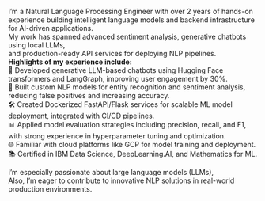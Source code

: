 I’m a Natural Language Processing Engineer with over 2 years of hands-on experience building intelligent language models and backend infrastructure for AI-driven applications.  
My work has spanned advanced sentiment analysis, generative chatbots using local LLMs,  
and production-ready API services for deploying NLP pipelines.  
**Highlights of my experience include:**  
🚀 Developed generative LLM-based chatbots using Hugging Face transformers and LangGraph, improving user engagement by 30%.  
🧠 Built custom NLP models for entity recognition and sentiment analysis, reducing false positives and increasing accuracy.  
🛠️ Created Dockerized FastAPI/Flask services for scalable ML model deployment, integrated with CI/CD pipelines.  
📊 Applied model evaluation strategies including precision, recall, and F1, with strong experience in hyperparameter tuning and optimization.  
🌐 Familiar with cloud platforms like GCP for model training and deployment.  
📚 Certified in IBM Data Science, DeepLearning.AI, and Mathematics for ML.  

I’m especially passionate about large language models (LLMs),  
Also, I’m eager to contribute to innovative NLP solutions in real-world production environments.


<!---
abanobMorgan/abanobMorgan is a ✨ special ✨ repository because its `README.md` (this file) appears on your GitHub profile.
You can click the Preview link to take a look at your changes.
--->
